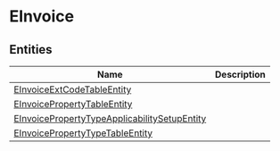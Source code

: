 
# EInvoice


## Entities

|Name|Description|
|---|---|
|[EInvoiceExtCodeTableEntity](EInvoiceExtCodeTableEntity.cdm.json)||
|[EInvoicePropertyTableEntity](EInvoicePropertyTableEntity.cdm.json)||
|[EInvoicePropertyTypeApplicabilitySetupEntity](EInvoicePropertyTypeApplicabilitySetupEntity.cdm.json)||
|[EInvoicePropertyTypeTableEntity](EInvoicePropertyTypeTableEntity.cdm.json)||
